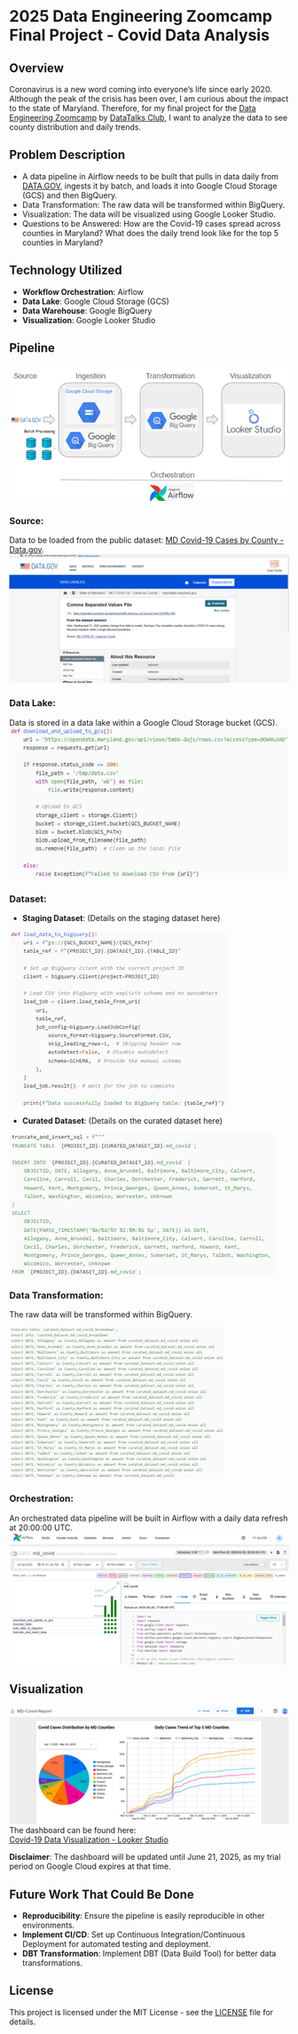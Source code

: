 # 2025 Data Engineering Zoomcamp Final Project - Covid Data Analysis

## Overview

Coronavirus is a new word coming into everyone’s life since early 2020. Although the peak of the crisis has been over, I am curious about the impact to the state of Maryland. Therefore, for my final project for the [Data Engineering Zoomcamp](https://github.com/DataTalksClub/data-engineering-zoomcamp) by [DataTalks Club](https://datatalks.club/), I want to analyze the data to see county distribution and daily trends.

## Problem Description

- A data pipeline in Airflow needs to be built that pulls in data daily from [DATA.GOV](https://catalog.data.gov/dataset/md-covid-19-cases-by-county), ingests it by batch, and loads it into Google Cloud Storage (GCS) and then BigQuery.
- Data Transformation: The raw data will be transformed within BigQuery.
- Visualization: The data will be visualized using Google Looker Studio.
- Questions to be Answered: How are the Covid-19 cases spread across counties in Maryland? What does the daily trend look like for the top 5 counties in Maryland?

## Technology Utilized

- **Workflow Orchestration**: Airflow
- **Data Lake**: Google Cloud Storage (GCS)
- **Data Warehouse**: Google BigQuery
- **Visualization**: Google Looker Studio

## Pipeline
![Covid Data Pipeline](./images/Pipeline.png)

### Source:
Data to be loaded from the public dataset: [MD Covid-19 Cases by County - Data.gov](https://catalog.data.gov/dataset/md-covid-19-cases-by-county).
![Covid Data Pipeline](./images/Source.png)

### Data Lake:
Data is stored in a data lake within a Google Cloud Storage bucket (GCS).
![Covid Data Pipeline](./images/Datalake.png)

### Dataset:
- **Staging Dataset**: (Details on the staging dataset here)

![Covid Data Pipeline](./images/Staging.png)
- **Curated Dataset**: (Details on the curated dataset here)

![Covid Data Pipeline](./images/Curated.png)

### Data Transformation:
The raw data will be transformed within BigQuery.

![Covid Data Pipeline](./images/Transform.png)

### Orchestration:
An orchestrated data pipeline will be built in Airflow with a daily data refresh at 20:00:00 UTC.
![Covid Data Pipeline](./images/Airflow.png)

## Visualization
![Covid Data Pipeline](./images/Dashboard.png)
The dashboard can be found here:  
[Covid-19 Data Visualization - Looker Studio](https://lookerstudio.google.com/reporting/0876bd1f-5d04-430c-9dd4-a4594d786d83/page/p_gv11gmiyqd)

**Disclaimer**: The dashboard will be updated until June 21, 2025, as my trial period on Google Cloud expires at that time.

## Future Work That Could Be Done

- **Reproducibility**: Ensure the pipeline is easily reproducible in other environments.
- **Implement CI/CD**: Set up Continuous Integration/Continuous Deployment for automated testing and deployment.
- **DBT Transformation**: Implement DBT (Data Build Tool) for better data transformations.

## License

This project is licensed under the MIT License - see the [LICENSE](LICENSE) file for details.
